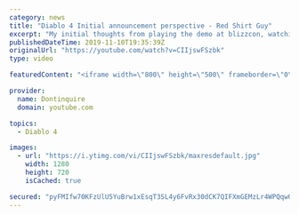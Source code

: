 ```yaml
---
category: news
title: "Diablo 4 Initial announcement perspective - Red Shirt Guy"
excerpt: "My initial thoughts from playing the demo at blizzcon, watching the developer interviews, and listening to the wacky Q&A from the systems and features panel."
publishedDateTime: 2019-11-10T19:35:39Z
originalUrl: "https://youtube.com/watch?v=CIIjswFSzbk"
type: video

featuredContent: "<iframe width=\"800\" height=\"500\" frameborder=\"0\" src=\"https://www.youtube.com/embed/CIIjswFSzbk\" allow=\"accelerometer; autoplay; encrypted-media; gyroscope; picture-in-picture\" allowfullscreen></iframe>"

provider:
  name: Dontinquire
  domain: youtube.com

topics:
  - Diablo 4

images:
  - url: "https://i.ytimg.com/vi/CIIjswFSzbk/maxresdefault.jpg"
    width: 1280
    height: 720
    isCached: true

secured: "pyFMIfw70KFzUlU5YuBrw1xEsqT3SL4y6FvRx30dCK7QIFXmGEMzLr4WPQqwOlaf93llQ8CV8Aa9s4afaINiG0Y8PzaHaSJXm80j4eUf8avsEWvxp3xgx53NpYnwHTpNzn1evza51kJfqmp5u96c2jMj3HarCrziSZZ6KijtogCZldxNUXbmbch61quXx+lXoBAbVuunacivD0AbeTGg2FOrx+CrzWmOUkPk+5wx28HIGP5AU3EM4cAcFLYOpSK46cnmCxVrU1RoRfSAut4lY2THmmIjfwdFPkjRn/z+mrVr2U9KkCIrWtFngbg9ytfiFrskSrAueKDFG/xXIJrTASluGtkssci5zeXzyBtQdSgNdpwwUJ6UmCd7w7fT4YlTSWj9IC/Kf6EM1ZtgJGpnv/Wp2E5dv4NYuBQsU0Yr4rdoYGF35NLsb9jDLZVwIYR+;4XBW5a25T9TijtxU7NTH9g=="
---
```


